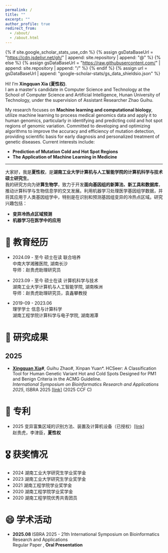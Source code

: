 ```yaml
---
permalink: /
title: ""
excerpt: ""
author_profile: true
redirect_from: 
  - /about/
  - /about.html
---
```


{% if site.google_scholar_stats_use_cdn %}
{% assign gsDataBaseUrl = "https://cdn.jsdelivr.net/gh/" | append: site.repository | append: "@" %}
{% else %}
{% assign gsDataBaseUrl = "https://raw.githubusercontent.com/" | append: site.repository | append: "/" %}
{% endif %}
{% assign url = gsDataBaseUrl | append: "google-scholar-stats/gs_data_shieldsio.json" %}

<span class='anchor' id='about-me'></span>
Hi! I’m **Xingquan Xia (夏性权)**.  
I am a master's candidate in Computer Science and Technology at the School of Computer Science and Artificial Intelligence, Hunan University of Technology, under the supervision of Assistant Researcher Zhao Guihu.   
 
  
My research focuses on **Machine learning and computational biology**, utilize machine learning to process medical genomics data and apply it to human genomics, particularly in identifying and predicting cold and hot spot regions of genomic variation. Committed to developing and optimizing algorithms to improve the accuracy and efficiency of mutation detection, providing scientific basis for early diagnosis and personalized treatment of genetic diseases. Current interests include:  
  
- **Prediction of Mutation Cold and Hot Spot Regions**  
- **The Application of Machine Learning in Medicine**  


---

大家好，我是**夏性权**，是**湖南工业大学计算机与人工智能学院的计算机科学与技术硕士研究生**。  
我的研究方向为**计算生物学**，致力于开发**面向基因组的新算法、新工具和数据库**，推动计算科学与生物信息学的交叉发展。利用机器学习处理医学基因组学数据，并将其应用于人类基因组学中，特别是在识别和预测基因组变异的冷热点区域。研究兴趣包括：

- **变异冷热点区域预测**
- **机器学习在医学中的应用**



# 📖 教育经历
- 2024.09 - 至今
硕士在读 联合培养  <br>
中南大学湘雅医院, 湖南长沙<br>
导师：赵贵虎助理研究员  

- 2023.09 - 至今
硕士在读  计算机科学与技术<br>
湖南工业大学计算机与人工智能学院, 湖南株洲<br>
导师：赵贵虎助理研究员，袁鑫攀教授   

- 2019-09 - 2023.06  
理学学士  信息与计算科学<br>
湖南工程学院计算科学与电子学院, 湖南湘潭   

# 📝 研究成果

## 2025
- **<u>Xingquan Xia</u>#**, Guihu Zhao#, Xinpan Yuan\*. HCSeer: A Classification Tool for Human Genetic Variant Hot and Cold Spots Designed for PM1 and Benign Criteria in the ACMG Guideline. <br> 
_International Symposium on Bioinformatics Research and Applications 2025_, ISBRA 2025 [[link]](https://doi.org/10.1007/978-981-95-0698-9_1) (2025 CCF C)

# 👔 专利
- 2025 变异富集区域的识别方法、装置及计算机设备（已授权）[[link]](https://pss-system.cponline.cnipa.gov.cn/documents/detail?prevPageTit=changgui) <br>
  赵贵虎，李津臣，**夏性权**

# 🎖 获奖情况
- 2024 湖南工业大学研究生学业奖学金
- 2023 湖南工业大学研究生学业奖学金
- 2021 湖南工程学院学业奖学金
- 2020 湖南工程学院学业奖学金
- 2020 湖南工程学院优秀共青团员

# 😄 学术活动
- **2025.08** ISBRA 2025 - 21th International Symposium on Bioinformatics Research and Applications<br>
  Regular Paper , **Oral Presentation**  


